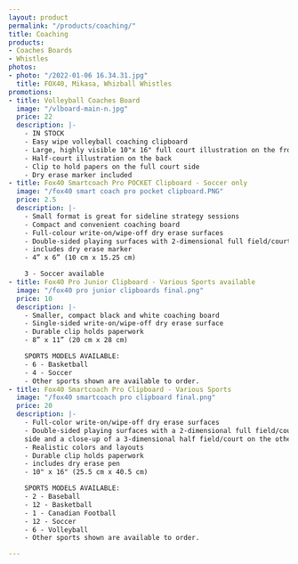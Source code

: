 ```yaml
---
layout: product
permalink: "/products/coaching/"
title: Coaching
products:
- Coaches Boards
- Whistles
photos:
- photo: "/2022-01-06 16.34.31.jpg"
  title: FOX40, Mikasa, Whizball Whistles
promotions:
- title: Volleyball Coaches Board
  image: "/vlboard-main-n.jpg"
  price: 22
  description: |-
    - IN STOCK
    - Easy wipe volleyball coaching clipboard
    - Large, highly visible 10"x 16" full court illustration on the front
    - Half-court illustration on the back
    - Clip to hold papers on the full court side
    - Dry erase marker included
- title: Fox40 Smartcoach Pro POCKET Clipboard - Soccer only
  image: "/fox40 smart coach pro pocket clipboard.PNG"
  price: 2.5
  description: |-
    - Small format is great for sideline strategy sessions
    - Compact and convenient coaching board
    - Full-colour write-on/wipe-off dry erase surfaces
    - Double-sided playing surfaces with 2-dimensional full field/court on one side and close-up of 3-dimensional half field/court on the other side
    - includes dry erase marker
    - 4” x 6” (10 cm x 15.25 cm)

    3 - Soccer available
- title: Fox40 Pro Junior Clipboard - Various Sports available
  image: "/fox40 pro junior clipboards final.png"
  price: 10
  description: |-
    - Smaller, compact black and white coaching board
    - Single-sided write-on/wipe-off dry erase surface
    - Durable clip holds paperwork
    - 8” x 11” (20 cm x 28 cm)

    SPORTS MODELS AVAILABLE:
    - 6 - Basketball
    - 4 - Soccer
    - Other sports shown are available to order.
- title: Fox40 Smartcoach Pro Clipboard - Various Sports
  image: "/fox40 smartcoach pro clipboard final.png"
  price: 20
  description: |-
    - Full-color write-on/wipe-off dry erase surfaces
    - Double-sided playing surfaces with a 2-dimensional full field/court on one
    side and a close-up of a 3-dimensional half field/court on the other side
    - Realistic colors and layouts
    - Durable clip holds paperwork
    - includes dry erase pen
    - 10" x 16" (25.5 cm x 40.5 cm)

    SPORTS MODELS AVAILABLE:
    - 2 - Baseball
    - 12 - Basketball
    - 1 - Canadian Football
    - 12 - Soccer
    - 6 - Volleyball
    - Other sports shown are available to order.

---
```

